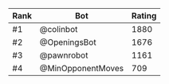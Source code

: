 Rank|Bot|Rating
---|---|---
#1|@colinbot|1880
#2|@OpeningsBot|1676
#3|@pawnrobot|1161
#4|@MinOpponentMoves|709
